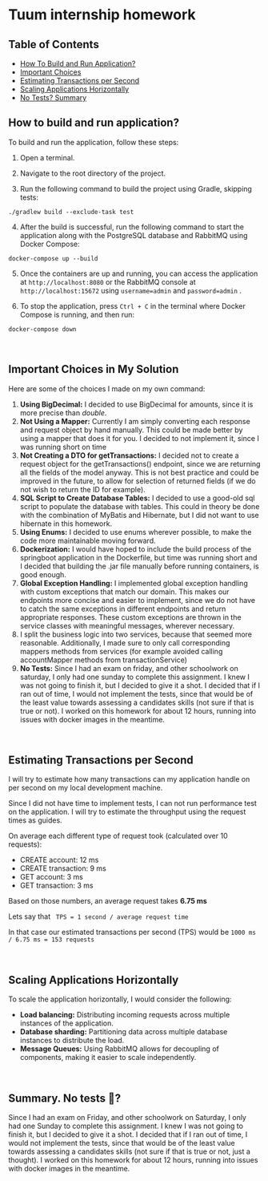 # Tuum internship homework

## Table of Contents

- [How To Build and Run Application?](#how-to-build-and-run-application)
- [Important Choices](#important-choices-in-my-solution)
- [Estimating Transactions per Second](#estimating-transactions-per-second)
- [Scaling Applications Horizontally](#scaling-applications-horizontally)
- [No Tests? Summary](#summary-no-tests-)

## How to build and run application?


To build and run the application, follow these steps:

1. Open a terminal.

2. Navigate to the root directory of the project.

3. Run the following command to build the project using Gradle, skipping tests:
   
```code
./gradlew build --exclude-task test
```

4. After the build is successful, run the following command to start the application along with the PostgreSQL database and RabbitMQ using Docker Compose:
   
```
docker-compose up --build
```

5. Once the containers are up and running, you can access the application at `http://localhost:8080` or the RabbitMQ console at `http://localhost:15672` using `username=admin`  and `password=admin` .

6. To stop the application, press `Ctrl + C` in the terminal where Docker Compose is running, and then run:

```
docker-compose down
```
<br>

## Important Choices in My Solution

Here are some of the choices I made on my own command:

1. **Using BigDecimal:** I decided to use BigDecimal for amounts, since it is more precise than *double*.
2. **Not Using a Mapper:** Currently I am simply converting each response and request object by hand manually. This could be made better by using a mapper that does it for you. I decided to not implement it, since I was running short on time
3. **Not Creating a DTO for getTransactions:** I decided not to create a request object for the getTransactions() endpoint, since we are returning all the fields of the model anyway. This is not best practice and could be improved in the future, to allow for selection of returned fields (if we do not wish to return the ID for example).
4. **SQL Script to Create Database Tables:** I decided to use a good-old sql script to populate the database with tables. This could in theory be done with the combination of MyBatis and Hibernate, but I did not want to use hibernate in this homework.
5. **Using Enums:** I decided to use enums wherever possible, to make the code more maintainable moving forward.
6. **Dockerization:** I would have hoped to include the build process of the springboot application in the Dockerfile, but time was running short and I decided that building the .jar file manually before running containers, is good enough.
7. **Global Exception Handling:** I implemented global exception handling with custom exceptions that match our domain. This makes our endpoints more concise and easier to implement, since we do not have to catch the same exceptions in different endpoints and return appropriate responses. These custom exceptions are thrown in the service classes with meaningful messages, wherever necessary.
8. I split the business logic into two services, because that seemed more reasonable. Additionally, I made sure to only call corresponding mappers methods from services (for example avoided calling accountMapper methods from transactionService)
9. **No Tests:** Since I had an exam on friday, and other schoolwork on saturday, I only had one sunday to complete this assignment. I knew I was not going to finish it, but I decided to give it a shot. I decided that if I ran out of time, I would not implement the tests, since that would be of the least value towards assessing a candidates skills (not sure if that is true or not). I worked on this homework for about 12 hours, running into issues with docker images in the meantime. 

<br>

## Estimating Transactions per Second

I will try to estimate how many transactions can my application handle on per second on my local development machine.

Since I did not have time to implement tests, I can not run performance test on the application. I will try to estimate the throughput using the request times as guides.

On average each different type of request took (calculated over 10 requests):

* CREATE account: 12 ms
* CREATE transaction: 9 ms
* GET account: 3 ms
* GET transaction: 3 ms

Based on those numbers, an average request takes **6.75 ms**

Lets say that ` TPS = 1 second / average request time`

In that case our estimated transactions per second (TPS) would be `1000 ms / 6.75 ms = 153 requests`

<br>

## Scaling Applications Horizontally

To scale the application horizontally, I would consider the following:

* **Load balancing:** Distributing incoming requests across multiple instances of the application. 
* **Database sharding:** Partitioning data across multiple database instances to distribute the load. 
* **Message Queues:** Using RabbitMQ allows for decoupling of components, making it easier to scale independently.

<br>

## Summary. No tests 🙁?

Since I had an exam on Friday, and other schoolwork on Saturday, I only had one Sunday to complete this assignment. I knew I was not going to finish it, but I decided to give it a shot. I decided that if I ran out of time, I would not implement the tests, since that would be of the least value towards assessing a candidates skills (not sure if that is true or not, just a thought). I worked on this homework for about 12 hours, running into issues with docker images in the meantime. 